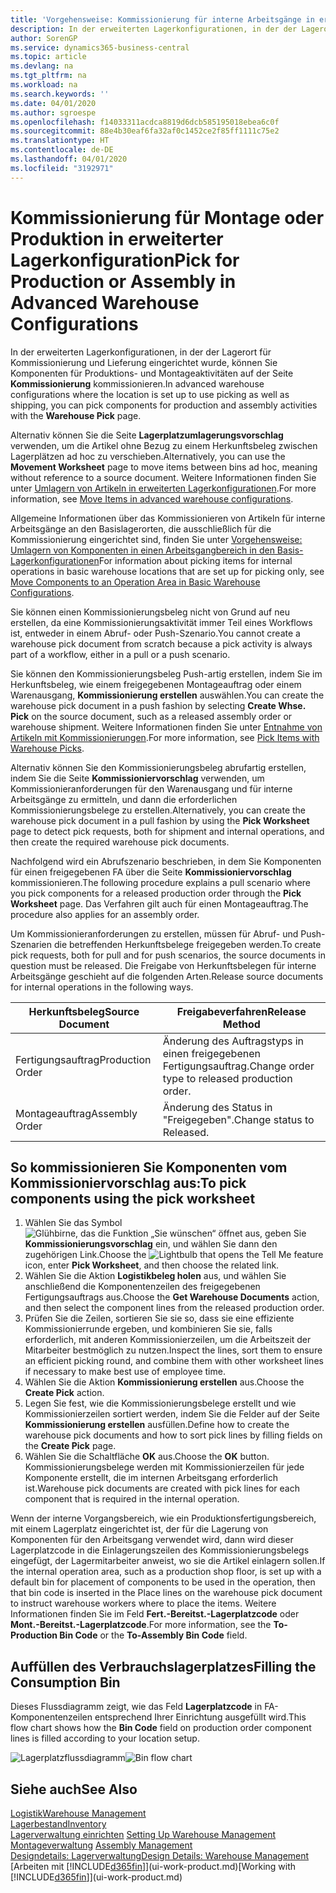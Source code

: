 ```yaml
---
title: 'Vorgehensweise: Kommissionierung für interne Arbeitsgänge in erweiterter Lagerkonfigurationen | Microsoft Docs'
description: In der erweiterten Lagerkonfigurationen, in der der Lagerort für Kommissionierung und Lieferung eingerichtet wurde, können Sie Komponenten für Produktions- und Montageaktivitäten auf der Seite **Kommissionierung** kommissionieren.
author: SorenGP
ms.service: dynamics365-business-central
ms.topic: article
ms.devlang: na
ms.tgt_pltfrm: na
ms.workload: na
ms.search.keywords: ''
ms.date: 04/01/2020
ms.author: sgroespe
ms.openlocfilehash: f14033311acdca8819d6dcb585195018ebea6c0f
ms.sourcegitcommit: 88e4b30eaf6fa32af0c1452ce2f85ff1111c75e2
ms.translationtype: HT
ms.contentlocale: de-DE
ms.lasthandoff: 04/01/2020
ms.locfileid: "3192971"
---
```

# <a name="pick-for-production-or-assembly-in-advanced-warehouse-configurations"></a><span data-ttu-id="89545-103">Kommissionierung für Montage oder Produktion in erweiterter Lagerkonfiguration</span><span class="sxs-lookup"><span data-stu-id="89545-103">Pick for Production or Assembly in Advanced Warehouse Configurations</span></span>
<span data-ttu-id="89545-104">In der erweiterten Lagerkonfigurationen, in der der Lagerort für Kommissionierung und Lieferung eingerichtet wurde, können Sie Komponenten für Produktions- und Montageaktivitäten auf der Seite **Kommissionierung** kommissionieren.</span><span class="sxs-lookup"><span data-stu-id="89545-104">In advanced warehouse configurations where the location is set up to use picking as well as shipping, you can pick components for production and assembly activities with the **Warehouse Pick** page.</span></span>  

<span data-ttu-id="89545-105">Alternativ können Sie die Seite **Lagerplatzumlagerungsvorschlag** verwenden, um die Artikel ohne Bezug zu einem Herkunftsbeleg zwischen Lagerplätzen ad hoc zu verschieben.</span><span class="sxs-lookup"><span data-stu-id="89545-105">Alternatively, you can use the **Movement Worksheet** page to move items between bins ad hoc, meaning without reference to a source document.</span></span> <span data-ttu-id="89545-106">Weitere Informationen finden Sie unter [Umlagern von Artikeln in erweiterten Lagerkonfigurationen](warehouse-how-to-move-items-in-advanced-warehousing.md).</span><span class="sxs-lookup"><span data-stu-id="89545-106">For more information, see [Move Items in advanced warehouse configurations](warehouse-how-to-move-items-in-advanced-warehousing.md).</span></span>  

<span data-ttu-id="89545-107">Allgemeine Informationen über das Kommissionieren von Artikeln für interne Arbeitsgänge an den Basislagerorten, die ausschließlich für die Kommissionierung eingerichtet sind, finden Sie unter [Vorgehensweise: Umlagern von Komponenten in einen Arbeitsgangbereich in den Basis-Lagerkonfigurationen](warehouse-how-to-move-components-to-an-operation-area-in-basic-warehousing.md)</span><span class="sxs-lookup"><span data-stu-id="89545-107">For information about picking items for internal operations in basic warehouse locations that are set up for picking only, see [Move Components to an Operation Area in Basic Warehouse Configurations](warehouse-how-to-move-components-to-an-operation-area-in-basic-warehousing.md).</span></span>  

<span data-ttu-id="89545-108">Sie können einen Kommissionierungsbeleg nicht von Grund auf neu erstellen, da eine Kommissionierungsaktivität immer Teil eines Workflows ist, entweder in einem Abruf- oder Push-Szenario.</span><span class="sxs-lookup"><span data-stu-id="89545-108">You cannot create a warehouse pick document from scratch because a pick activity is always part of a workflow, either in a pull or a push scenario.</span></span>  

<span data-ttu-id="89545-109">Sie können den Kommissionierungsbeleg Push-artig erstellen, indem Sie im Herkunftsbeleg, wie einem freigegebenen Montageauftrag oder einem Warenausgang, **Kommissionierung erstellen** auswählen.</span><span class="sxs-lookup"><span data-stu-id="89545-109">You can create the warehouse pick document in a push fashion by selecting **Create Whse. Pick** on the source document, such as a released assembly order or warehouse shipment.</span></span> <span data-ttu-id="89545-110">Weitere Informationen finden Sie unter [Entnahme von Artikeln mit Kommissionierungen](warehouse-how-to-pick-items-for-warehouse-shipment.md).</span><span class="sxs-lookup"><span data-stu-id="89545-110">For more information, see [Pick Items with Warehouse Picks](warehouse-how-to-pick-items-for-warehouse-shipment.md).</span></span>  

<span data-ttu-id="89545-111">Alternativ können Sie den Kommissionierungsbeleg abrufartig erstellen, indem Sie die Seite **Kommissioniervorschlag** verwenden, um Kommissionieranforderungen für den Warenausgang und für interne Arbeitsgänge zu ermitteln, und dann die erforderlichen Kommissionierungsbelege zu erstellen.</span><span class="sxs-lookup"><span data-stu-id="89545-111">Alternatively, you can create the warehouse pick document in a pull fashion by using the **Pick Worksheet** page to detect pick requests, both for shipment and internal operations, and then create the required warehouse pick documents.</span></span>  

<span data-ttu-id="89545-112">Nachfolgend wird ein Abrufszenario beschrieben, in dem Sie Komponenten für einen freigegebenen FA über die Seite **Kommissioniervorschlag** kommissionieren.</span><span class="sxs-lookup"><span data-stu-id="89545-112">The following procedure explains a pull scenario where you pick components for a released production order through the **Pick Worksheet** page.</span></span> <span data-ttu-id="89545-113">Das Verfahren gilt auch für einen Montageauftrag.</span><span class="sxs-lookup"><span data-stu-id="89545-113">The procedure also applies for an assembly order.</span></span>  

<span data-ttu-id="89545-114">Um Kommissionieranforderungen zu erstellen, müssen für Abruf- und Push-Szenarien die betreffenden Herkunftsbelege freigegeben werden.</span><span class="sxs-lookup"><span data-stu-id="89545-114">To create pick requests, both for pull and for push scenarios, the source documents in question must be released.</span></span> <span data-ttu-id="89545-115">Die Freigabe von Herkunftsbelegen für interne Arbeitsgänge geschieht auf die folgenden Arten.</span><span class="sxs-lookup"><span data-stu-id="89545-115">Release source documents for internal operations in the following ways.</span></span>  

|<span data-ttu-id="89545-116">Herkunftsbeleg</span><span class="sxs-lookup"><span data-stu-id="89545-116">Source Document</span></span>|<span data-ttu-id="89545-117">Freigabeverfahren</span><span class="sxs-lookup"><span data-stu-id="89545-117">Release Method</span></span>|  
|---------------------|--------------------|  
|<span data-ttu-id="89545-118">Fertigungsauftrag</span><span class="sxs-lookup"><span data-stu-id="89545-118">Production Order</span></span>|<span data-ttu-id="89545-119">Änderung des Auftragstyps in einen freigegebenen Fertigungsauftrag.</span><span class="sxs-lookup"><span data-stu-id="89545-119">Change order type to released production order.</span></span>|  
|<span data-ttu-id="89545-120">Montageauftrag</span><span class="sxs-lookup"><span data-stu-id="89545-120">Assembly Order</span></span>|<span data-ttu-id="89545-121">Änderung des Status in "Freigegeben".</span><span class="sxs-lookup"><span data-stu-id="89545-121">Change status to Released.</span></span>|  

## <a name="to-pick-components-using-the-pick-worksheet"></a><span data-ttu-id="89545-122">So kommissionieren Sie Komponenten vom Kommissioniervorschlag aus:</span><span class="sxs-lookup"><span data-stu-id="89545-122">To pick components using the pick worksheet</span></span>  
1.  <span data-ttu-id="89545-123">Wählen Sie das Symbol ![Glühbirne, das die Funktion „Sie wünschen“ öffnet](media/ui-search/search_small.png "Was möchten Sie tun?") aus, geben Sie **Kommissionierungsvorschlag** ein, und wählen Sie dann den zugehörigen Link.</span><span class="sxs-lookup"><span data-stu-id="89545-123">Choose the ![Lightbulb that opens the Tell Me feature](media/ui-search/search_small.png "Tell me what you want to do") icon, enter **Pick Worksheet**, and then choose the related link.</span></span>  
2.  <span data-ttu-id="89545-124">Wählen Sie die Aktion **Logistikbeleg holen** aus, und wählen Sie anschließend die Komponentenzeilen des freigegebenen Fertigungsauftrags aus.</span><span class="sxs-lookup"><span data-stu-id="89545-124">Choose the **Get Warehouse Documents** action, and then select the component lines from the released production order.</span></span>  
3.  <span data-ttu-id="89545-125">Prüfen Sie die Zeilen, sortieren Sie sie so, dass sie eine effiziente Kommissionierrunde ergeben, und kombinieren Sie sie, falls erforderlich, mit anderen Kommissionierzeilen, um die Arbeitszeit der Mitarbeiter bestmöglich zu nutzen.</span><span class="sxs-lookup"><span data-stu-id="89545-125">Inspect the lines, sort them to ensure an efficient picking round, and combine them with other worksheet lines if necessary to make best use of employee time.</span></span>  
4.  <span data-ttu-id="89545-126">Wählen Sie die Aktion **Kommissionierung erstellen** aus.</span><span class="sxs-lookup"><span data-stu-id="89545-126">Choose the **Create Pick** action.</span></span>  
5.  <span data-ttu-id="89545-127">Legen Sie fest, wie die Kommissionierungsbelege erstellt und wie Kommissionierzeilen sortiert werden, indem Sie die Felder auf der Seite **Kommissionierung erstellen** ausfüllen.</span><span class="sxs-lookup"><span data-stu-id="89545-127">Define how to create the warehouse pick documents and how to sort pick lines by filling fields on the **Create Pick** page.</span></span>  
6.  <span data-ttu-id="89545-128">Wählen Sie die Schaltfläche **OK** aus.</span><span class="sxs-lookup"><span data-stu-id="89545-128">Choose the **OK** button.</span></span> <span data-ttu-id="89545-129">Kommissionierungsbelege werden mit Kommissionierzeilen für jede Komponente erstellt, die im internen Arbeitsgang erforderlich ist.</span><span class="sxs-lookup"><span data-stu-id="89545-129">Warehouse pick documents are created with pick lines for each component that is required in the internal operation.</span></span>  

<span data-ttu-id="89545-130">Wenn der interne Vorgangsbereich, wie ein Produktionsfertigungsbereich, mit einem Lagerplatz eingerichtet ist, der für die Lagerung von Komponenten für den Arbeitsgang verwendet wird, dann wird dieser Lagerplatzcode in die Einlagerungszeilen des Kommissionierungsbelegs eingefügt, der Lagermitarbeiter anweist, wo sie die Artikel einlagern sollen.</span><span class="sxs-lookup"><span data-stu-id="89545-130">If the internal operation area, such as a production shop floor, is set up with a default bin for placement of components to be used in the operation, then that bin code is inserted in the Place lines on the warehouse pick document to instruct warehouse workers where to place the items.</span></span> <span data-ttu-id="89545-131">Weitere Informationen finden Sie im Feld **Fert.-Bereitst.-Lagerplatzcode** oder **Mont.-Bereitst.-Lagerplatzcode**.</span><span class="sxs-lookup"><span data-stu-id="89545-131">For more information, see the **To-Production Bin Code** or the **To-Assembly Bin Code** field.</span></span>

## <a name="filling-the-consumption-bin"></a><span data-ttu-id="89545-132">Auffüllen des Verbrauchslagerplatzes</span><span class="sxs-lookup"><span data-stu-id="89545-132">Filling the Consumption Bin</span></span>
<span data-ttu-id="89545-133">Dieses Flussdiagramm zeigt, wie das Feld **Lagerplatzcode** in FA-Komponentenzeilen entsprechend Ihrer Einrichtung ausgefüllt wird.</span><span class="sxs-lookup"><span data-stu-id="89545-133">This flow chart shows how the **Bin Code** field on production order component lines is filled according to your location setup.</span></span>

<span data-ttu-id="89545-134">![Lagerplatzflussdiagramm](media/binflow.png "BinFlow")</span><span class="sxs-lookup"><span data-stu-id="89545-134">![Bin flow chart](media/binflow.png "BinFlow")</span></span>  

## <a name="see-also"></a><span data-ttu-id="89545-135">Siehe auch</span><span class="sxs-lookup"><span data-stu-id="89545-135">See Also</span></span>
[<span data-ttu-id="89545-136">Logistik</span><span class="sxs-lookup"><span data-stu-id="89545-136">Warehouse Management</span></span>](warehouse-manage-warehouse.md)  
[<span data-ttu-id="89545-137">Lagerbestand</span><span class="sxs-lookup"><span data-stu-id="89545-137">Inventory</span></span>](inventory-manage-inventory.md)  
<span data-ttu-id="89545-138">[Lagerverwaltung einrichten](warehouse-setup-warehouse.md)   </span><span class="sxs-lookup"><span data-stu-id="89545-138">[Setting Up Warehouse Management](warehouse-setup-warehouse.md)   </span></span>  
<span data-ttu-id="89545-139">[Montageverwaltung](assembly-assemble-items.md)  </span><span class="sxs-lookup"><span data-stu-id="89545-139">[Assembly Management](assembly-assemble-items.md)  </span></span>  
[<span data-ttu-id="89545-140">Designdetails: Lagerverwaltung</span><span class="sxs-lookup"><span data-stu-id="89545-140">Design Details: Warehouse Management</span></span>](design-details-warehouse-management.md)  
<span data-ttu-id="89545-141">[Arbeiten mit [!INCLUDE[d365fin](includes/d365fin_md.md)]](ui-work-product.md)</span><span class="sxs-lookup"><span data-stu-id="89545-141">[Working with [!INCLUDE[d365fin](includes/d365fin_md.md)]](ui-work-product.md)</span></span>
